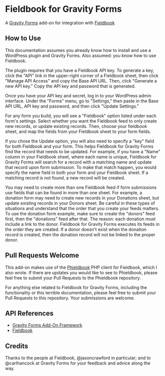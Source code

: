 # Fieldbook for Gravity Forms

A [Gravity Forms](http://www.gravityforms.com/) add-on for integration with [Fieldbook](http://fieldbook.com/)

## How to Use

This documentation assumes you already know how to install and use a WordPress plugin and Gravity Forms. Also assumed: you know how to use Fieldbook.

The plugin requires that you have a Fieldbook API key. To generate a key, click the "API" link in the upper-right corner of a Fieldbook sheet, then click "Manage API Access" and copy the Base API URL. Then, click "Generate a new API key." Copy the API key and password that is generated.

Once you have your API key and secret, log in to your WordPress admin interface. Under the "Forms" menu, go to "Settings," then paste in the Base API URL, API key and password, and then click "Update Settings."

For any form you build, you will see a "Fieldbook" option listed under each form's settings. Select whether you want the Fieldbook feed to only create new records, or update existing records. Then, choose your fieldbook sheet, and map the fields from your Fieldbook sheet to your form fields.

If you chose the Update option, you will also need to specify a "key" field for both Fieldbook and your form. This helps Fieldbook for Gravity Forms find the record that needs to be updated. For example, if you have a "Name" column in your Fieldbook sheet, where each name is unique, Fieldbook for Gravity Forms will search for a record with a matching name and update that record upon form submission. To make that match happen, you would specify the name field in both your form and your Fieldbook sheet. If a matching record is not found, a new record will be created.

You may need to create more than one Fieldbook feed if form submissions use fields that can be found in more than one sheet. For example, a donation form may need to create new records in your Donations sheet, but update existing records in your Donors sheet. Be careful in these types of situations and understand that the order that you create your feeds matters. To use the donation form example, make sure to create the "donors" feed first, then the "donations" feed after that. The reason: each donation must include a link to the donor. Fieldbook for Gravity Forms executes its feeds in the order they are created. If a donor doesn't exist when the donation record is created, then the donation record will not be linked to the proper donor.

## Pull Requests Welcome

This add-on makes use of the [Phieldbook](https://github.com/Joeventures/phieldbook) PHP client for Fieldbook, which I also wrote. If there are updates you would like to see to Phieldbook, please feel free to submit your Pull Requests to the Phieldbook repository.

For anything else related to Fieldbook for Gravity Forms, including the functionality or this terrible documentation, please feel free to submit your Pull Requests to this repository. Your submissions are welcome.

## API References

* [Gravity Forms Add-On Framework](https://www.gravityhelp.com/documentation/category/add-on-framework/)
* [Fieldbook](https://github.com/fieldbook/api-docs)

## Credits

Thanks to the people at Fieldbook, @jasoncrawford in particular; and to @carlhancock at Gravity Forms for your feedback and advice along the way.